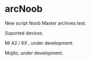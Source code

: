 # arcNoob

New script Noob Master archives test.

Suported devices

Mi A2 / 6X , under development.

Mojito, under development.